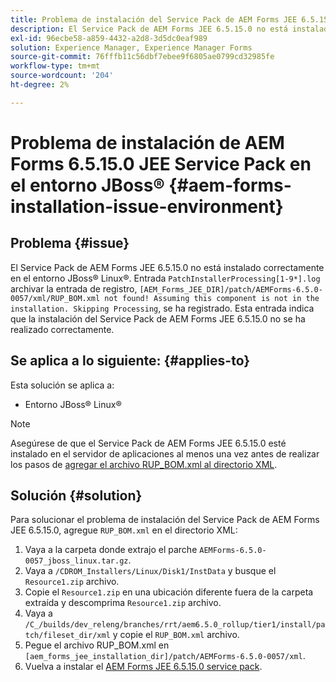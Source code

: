 ```yaml
---
title: Problema de instalación del Service Pack de AEM Forms JEE 6.5.15.0 en el entorno JBoss® Linux®
description: El Service Pack de AEM Forms JEE 6.5.15.0 no está instalado correctamente en el entorno JBoss® Linux®, los cambios de parche no se aplican al servidor de aplicaciones. Añada el archivo RUP_BOM.xml al directorio XML.
exl-id: 96ecbe58-a859-4432-a2d8-3d5dc0eaf989
solution: Experience Manager, Experience Manager Forms
source-git-commit: 76fffb11c56dbf7ebee9f6805ae0799cd32985fe
workflow-type: tm+mt
source-wordcount: '204'
ht-degree: 2%

---
```


# Problema de instalación de AEM Forms 6.5.15.0 JEE Service Pack en el entorno JBoss® {#aem-forms-installation-issue-environment}

## Problema {#issue}

El Service Pack de AEM Forms JEE 6.5.15.0 no está instalado correctamente en el entorno JBoss® Linux®. Entrada `PatchInstallerProcessing[1-9*].log` archivar la entrada de registro, `[AEM_Forms_JEE_DIR]/patch/AEMForms-6.5.0-0057/xml/RUP_BOM.xml not found! Assuming this component is not in the installation. Skipping Processing`, se ha registrado. Esta entrada indica que la instalación del Service Pack de AEM Forms JEE 6.5.15.0 no se ha realizado correctamente.

## Se aplica a lo siguiente: {#applies-to}

Esta solución se aplica a:
* Entorno JBoss® Linux®

>[!NOTE]
>
> Asegúrese de que el Service Pack de AEM Forms JEE 6.5.15.0 esté instalado en el servidor de aplicaciones al menos una vez antes de realizar los pasos de [agregar el archivo RUP_BOM.xml al directorio XML](#solution-solution).

## Solución {#solution}

Para solucionar el problema de instalación del Service Pack de AEM Forms JEE 6.5.15.0, agregue `RUP_BOM.xml` en el directorio XML:
1. Vaya a la carpeta donde extrajo el parche `AEMForms-6.5.0-0057_jboss_linux.tar.gz`.
1. Vaya a `/CDROM_Installers/Linux/Disk1/InstData` y busque el `Resource1.zip` archivo.
1. Copie el `Resource1.zip` en una ubicación diferente fuera de la carpeta extraída y descomprima `Resource1.zip` archivo.
1. Vaya a `/C_/builds/dev_releng/branches/rrt/aem6.5.0_rollup/tier1/install/patch/fileset_dir/xml` y copie el `RUP_BOM.xml` archivo.
1. Pegue el archivo RUP_BOM.xml en `[aem_forms_jee_installation_dir]/patch/AEMForms-6.5.0-0057/xml`.
1. Vuelva a instalar el [AEM Forms JEE 6.5.15.0 service pack](https://experienceleague.adobe.com/docs/experience-manager-release-information/aem-release-updates/forms-updates/aem-forms-releases.html?lang=es).
